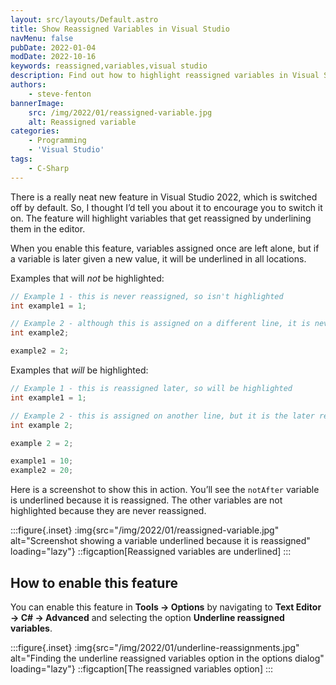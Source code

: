 ```yaml
---
layout: src/layouts/Default.astro
title: Show Reassigned Variables in Visual Studio
navMenu: false
pubDate: 2022-01-04
modDate: 2022-10-16
keywords: reassigned,variables,visual studio
description: Find out how to highlight reassigned variables in Visual Studio.
authors:
    - steve-fenton
bannerImage:
    src: /img/2022/01/reassigned-variable.jpg
    alt: Reassigned variable
categories:
    - Programming
    - 'Visual Studio'
tags:
    - C-Sharp
---
```


There is a really neat new feature in Visual Studio 2022, which is switched off by default. So, I thought I’d tell you about it to encourage you to switch it on. The feature will highlight variables that get reassigned by underlining them in the editor.

When you enable this feature, variables assigned once are left alone, but if a variable is later given a new value, it will be underlined in all locations.

Examples that will *not* be highlighted:

```csharp
// Example 1 - this is never reassigned, so isn't highlighted
int example1 = 1;

// Example 2 - although this is assigned on a different line, it is never reassigned, so isn't highlighted
int example2;

example2 = 2;
```

Examples that *will* be highlighted:

```csharp
// Example 1 - this is reassigned later, so will be highlighted
int example1 = 1;

// Example 2 - this is assigned on another line, but it is the later reassignment that means it will be highlighted
int example 2;

example 2 = 2;

example1 = 10;
example2 = 20;
```

Here is a screenshot to show this in action. You’ll see the `notAfter` variable is underlined because it is reassigned. The other variables are not highlighted because they are never reassigned.

:::figure{.inset}
:img{src="/img/2022/01/reassigned-variable.jpg" alt="Screenshot showing a variable underlined because it is reassigned" loading="lazy"}
::figcaption[Reassigned variables are underlined]
:::

## How to enable this feature

You can enable this feature in **Tools -> Options** by navigating to **Text Editor -> C# -> Advanced** and selecting the option **Underline reassigned variables**.

:::figure{.inset}
:img{src="/img/2022/01/underline-reassignments.jpg" alt="Finding the underline reassigned variables option in the options dialog" loading="lazy"}
::figcaption[The reassigned variables option]
:::